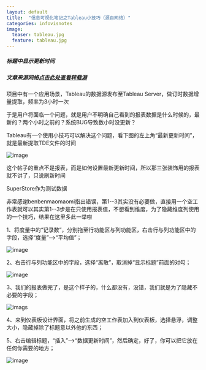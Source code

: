 ```yaml
---
layout: default
title:  "信息可视化笔记之Tableau小技巧（源自网络）"
categories: infovisnotes
image:
  teaser: tableau.jpg
  feature: tableau.jpg
---
```

##### 标题中显示更新时间

##### 文章来源网络[点击此处查看转载源](http://blog.sina.com.cn/s/blog_139c13a6a0102vnn2.html)

项目中有一个应用场景，Tableau的数据源发布至Tableau Server，做订时数据增量提取，频率为3小时一次

于是用户将面临一个问题，就是用户不明确自己看到的报表数据是什么时候的，最新的？两个小时之前的？系统BUG导致数小时没更新？

Tableau有一个使用小技巧可以解决这个问题，看下图的左上角“最新更新时间”，就是最新提取TDE文件的时间

![image](https://i.loli.net/2018/01/12/5a58d0b5078cc.png)

这个帖子的重点不是报表，而是如何设置最新更新时间，所以那三张装饰用的报表就不讲了，只说刷新时间

SuperStore作为测试数据

非常感谢benbenmaomaomi指出错误，第1--3其实没有必要做，直接用一个空工作表就可以其实第1--3步是在只使用报表值，不想看到维度，为了隐藏维度列使用的一个技巧，结果在这里多此一举啦

1、将度量中的“记录数”，分别拖至行功能区与列功能区，右击行与列功能区中的字段，选择“度量”-->“平均值”；

![image](https://i.loli.net/2018/01/12/5a58d0b47165c.png)

2、右击行与列功能区中的字段，选择“离散”，取消掉“显示标题”前面的对勾；

![image](https://i.loli.net/2018/01/12/5a58d0b461945.png)

3、我们的报表做完了，是这个样子的，什么都没有，没错，我们就是为了隐藏不必要的字段；

![imags](https://i.loli.net/2018/01/12/5a58d0b41ce90.png)


4、来到仪表板设计界面，将之前生成的空工作表加入到仪表板，选择悬浮，调整大小，隐藏掉除了标题意以外他的东西；

5、右击编辑标题，“插入”-->“数据更新时间”，然后确定，好了，你可以把它放在任何你需要的地方；

![image](https://i.loli.net/2018/01/12/5a58d28c911f6.png)

